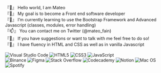 『👋』 Hello world, I am Mateo <br />
『👀』 My goal is to become a Front end software developer <br />
『🌱』 I’m currently learning to use the Bootstrap Framework and Advanced Javascript (classes, modules, error handling) <br />
『📫』 You can contact me on Twitter (@mateo_fain) <br />
『💬』 If you have suggestions or want to talk with me feel free to do so! <br />
『💾』 I have fluency in HTML and CSS as well as in vanilla Javascript <br /> <br />
 ![Visual Studio Code](https://img.shields.io/badge/Visual%20Studio%20Code-0078d7.svg?style=for-the-badge&logo=visual-studio-code&logoColor=white) ![HTML5](https://img.shields.io/badge/html5-%23E34F26.svg?style=for-the-badge&logo=html5&logoColor=white) ![CSS3](https://img.shields.io/badge/css3-%231572B6.svg?style=for-the-badge&logo=css3&logoColor=white) ![JavaScript](https://img.shields.io/badge/javascript-%23323330.svg?style=for-the-badge&logo=javascript&logoColor=%23F7DF1E) <br />
![Binance](https://img.shields.io/badge/Binance-FCD535?style=for-the-badge&logo=binance&logoColor=white) ![Figma](https://img.shields.io/badge/figma-%23F24E1E.svg?style=for-the-badge&logo=figma&logoColor=white) ![Stack Overflow](https://img.shields.io/badge/-Stackoverflow-FE7A16?style=for-the-badge&logo=stack-overflow&logoColor=white) ![Codecademy](https://img.shields.io/badge/Codecademy-FFF0E5?style=for-the-badge&logo=codecademy&logoColor=1F243A) ![Notion](https://img.shields.io/badge/Notion-%23000000.svg?style=for-the-badge&logo=notion&logoColor=white) ![Mac OS](https://img.shields.io/badge/mac%20os-000000?style=for-the-badge&logo=macos&logoColor=F0F0F0) ![Spotify](https://img.shields.io/badge/Spotify-1ED760?style=for-the-badge&logo=spotify&logoColor=white)
